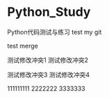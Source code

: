 # Python_Study
Python代码测试与练习
test my git

test merge

测试修改冲突1
测试修改冲突2

测试修改冲突3
测试修改冲突4

111111111
2222222
3333333
